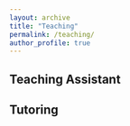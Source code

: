 ```yaml
---
layout: archive
title: "Teaching"
permalink: /teaching/
author_profile: true
---
```


Teaching Assistant
--------


Tutoring
-------

